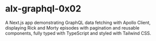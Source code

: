 # alx-graphql-0x02
A Next.js app demonstrating GraphQL data fetching with Apollo Client, displaying Rick and Morty episodes with pagination and reusable components, fully typed with TypeScript and styled with Tailwind CSS.
